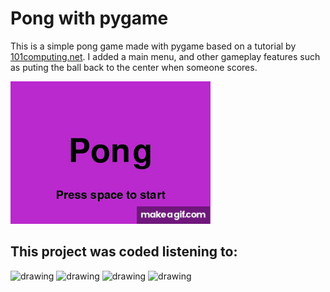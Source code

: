 # Pong with pygame

This is a simple pong game made with pygame based on a tutorial by [101computing.net](https://www.101computing.net/pong-tutorial-using-pygame-getting-started/). I added a main menu, and other gameplay features such as puting the ball back to the center when someone scores.



<img src="Images/Pong.gif" />




## This project was coded listening to:
<img src="https://images-na.ssl-images-amazon.com/images/I/81Hum57tAnL._AC_SY355_.jpg" alt="drawing" width="100"/>
<img src="https://shifter.sapo.pt/wp-content/uploads/2020/08/100000x100000-999-scaled.jpg" alt="drawing" width="100"/>
<img src="https://upload.wikimedia.org/wikipedia/en/a/af/Run_the_Jewels_-_RTJ4.png" alt="drawing" width="100"/>
<img src="https://images-na.ssl-images-amazon.com/images/I/81Hj5Wf1Z7L._AC_SY355_.jpg" alt="drawing" width="100"/>


